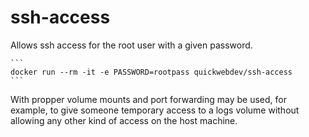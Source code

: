 # ssh-access

Allows ssh access for the root user with a given password.

    ```
    docker run --rm -it -e PASSWORD=rootpass quickwebdev/ssh-access
    ```

With propper volume mounts and port forwarding may be used, for example, to give someone temporary access to a logs volume without allowing any other kind of access on the host machine.
